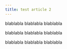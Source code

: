 ```yaml
---
title: test article 2
---
```


blablabla
blablabla
blablabla

blablabla
blablabla
blablabla

blablabla
blablabla
blablabla
